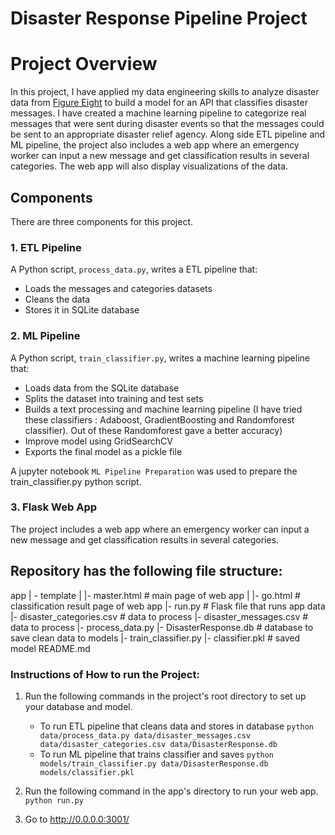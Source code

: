 # Disaster Response Pipeline Project

 
# Project Overview
In this project, I have applied my data engineering skills to analyze disaster data from [Figure Eight](https://appen.com/) to build a model for an API that classifies disaster messages. I have created a machine learning pipeline to categorize real messages that were sent during disaster events so that the messages could be sent to an appropriate disaster relief agency. 
Along side ETL pipeline and ML pipeline, the project also includes a web app where an emergency worker can input a new message and get classification results in several categories. The web app will also display visualizations of the data.

## Components
There are three components for this project. 

### 1. ETL Pipeline
A Python script, `process_data.py`, writes a ETL pipeline that:

 - Loads the messages and categories datasets
 - Cleans the data
 - Stores it in SQLite database
 
 
### 2. ML Pipeline
A Python script, `train_classifier.py`, writes a machine learning pipeline that:

 - Loads data from the SQLite database
 - Splits the dataset into training and test sets
 - Builds a text processing and machine learning pipeline
  (I have tried these classifiers : Adaboost, GradientBoosting and Randomforest classifier). Out of these Randomforest gave a better accuracy)
 - Improve model using GridSearchCV
 - Exports the final model as a pickle file
 
A jupyter notebook `ML Pipeline Preparation` was used to prepare the train_classifier.py python script. 

### 3. Flask Web App
The project includes a web app where an emergency worker can input a new message and get classification results in several categories. 

## Repository has the following file structure:
app
| - template
| |- master.html # main page of web app
| |- go.html # classification result page of web app
|- run.py # Flask file that runs app
data
|- disaster_categories.csv # data to process
|- disaster_messages.csv # data to process
|- process_data.py
|- DisasterResponse.db # database to save clean data to
models
|- train_classifier.py
|- classifier.pkl # saved model
README.md

### Instructions of How to run the Project:
1. Run the following commands in the project's root directory to set up your database and model.

    - To run ETL pipeline that cleans data and stores in database
        `python data/process_data.py data/disaster_messages.csv data/disaster_categories.csv data/DisasterResponse.db`
    - To run ML pipeline that trains classifier and saves
        `python models/train_classifier.py data/DisasterResponse.db models/classifier.pkl`

2. Run the following command in the app's directory to run your web app.
    `python run.py`

3. Go to http://0.0.0.0:3001/

